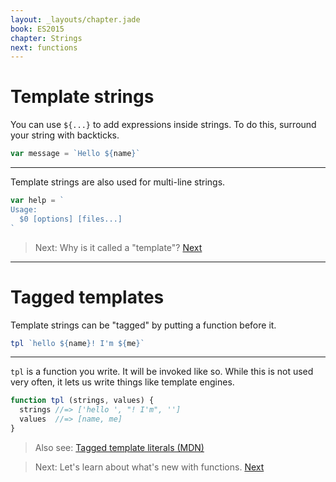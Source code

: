 ```yaml
---
layout: _layouts/chapter.jade
book: ES2015
chapter: Strings
next: functions
---
```


# Template strings

You can use `${...}` to add expressions inside strings. To do this, surround your string with backticks.

```js
var message = `Hello ${name}`
```

---

Template strings are also used for multi-line strings.

```js
var help = `
Usage:
  $0 [options] [files...]
`
```

> Next: Why is it called a "template"? [Next](#tagged-templates)

* * * * * * * * * * * * * * * * * * * * * * * * * * * * * * * * * * * * * * *

# Tagged templates

Template strings can be "tagged" by putting a function before it.

```js
tpl `hello ${name}! I'm ${me}`
```

---

`tpl` is a function you write. It will be invoked like so.
While this is not used very often, it lets us write things like template engines.

```js
function tpl (strings, values) {
  strings //=> ['hello ', "! I'm", '']
  values  //=> [name, me]
}
```

> Also see: [Tagged template literals (MDN)](https://developer.mozilla.org/en-US/docs/Web/JavaScript/Reference/Template_literals#Tagged_template_literals)

<!-- -->

> Next: Let's learn about what's new with functions. [Next](functions)
